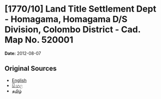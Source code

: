 # [1770/10] Land Title Settlement Dept - Homagama, Homagama D/S Division,  Colombo District - Cad. Map No. 520001

**Date:** 2012-08-07

## Original Sources

- [English](https://documents.gov.lk/view/extra-gazettes/2012/8/1770-10_E.pdf)
- [සිංහල](https://documents.gov.lk/view/extra-gazettes/2012/8/1770-10_S.pdf)
- [தமிழ்](https://documents.gov.lk/view/extra-gazettes/2012/8/1770-10_T.pdf)
